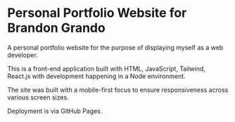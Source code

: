# Personal Portfolio Website for Brandon Grando 

A personal portfolio website for the purpose of displaying myself as a web developer.

This is a front-end application built with HTML, JavaScript, Tailwind, React.js with development happening in a Node environment.

The site was built with a mobile-first focus to ensure responsiveness across various screen sizes.

Deployment is via GitHub Pages.
